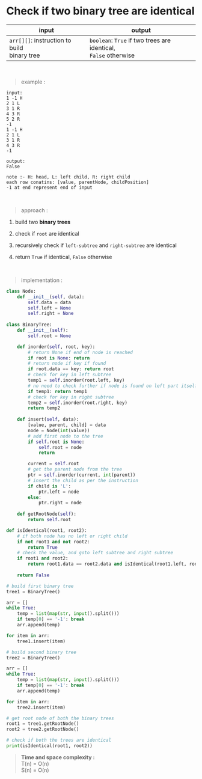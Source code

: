 # Check if two binary tree are identical

| input | output |
| --- | --- |
| `arr[][]`: instruction to build <br> binary tree | `boolean`: `True` if two trees are identical, <br>`False` otherwise |

<br>

> example :

```
input:
1 -1 H
2 1 L
3 1 R
4 3 R
5 2 R
-1
1 -1 H
2 1 L
3 1 R
4 3 R
-1

output:
False
```
```
note :- H: head, L: left child, R: right child
each row conatins: [value, parentNode, childPosition]
-1 at end represent end of input
```

<br>

> approach :

1. build two **binary trees**

2. check if `root` are identical

3. recursively check if `left-subtree` and `right-subtree` are identical

4. return `True` if identical, `False` otherwise

<br>

> implementation :

```python
class Node:
    def __init__(self, data):
        self.data = data
        self.left = None
        self.right = None
    
class BinaryTree:
    def __init__(self):
        self.root = None

    def inorder(self, root, key):
        # return None if end of node is reached
        if root is None: return
        # return node if key if found
        if root.data == key: return root
        # check for key in left subtree
        temp1 = self.inorder(root.left, key)
        # no need to check further if node is found on left part itself
        if temp1: return temp1
        # check for key in right subtree
        temp2 = self.inorder(root.right, key)
        return temp2
        
    def insert(self, data):
        [value, parent, child] = data
        node = Node(int(value))
        # add first node to the tree
        if self.root is None:
            self.root = node
            return

        current = self.root
        # get the parent node from the tree
        ptr = self.inorder(current, int(parent))
        # insert the child as per the instruction
        if child is 'L':
            ptr.left = node
        else:
            ptr.right = node
    
    def getRootNode(self):
        return self.root

def isIdentical(root1, root2):
    # if both node has no left or right child
    if not root1 and not root2:
        return True
    # check the value, and goto left subtree and right subtree
    if root1 and root2:
        return root1.data == root2.data and isIdentical(root1.left, root2.left) and isIdentical(root1.right, root2.right)
    
    return False

# build first binary tree
tree1 = BinaryTree()

arr = []
while True:
    temp = list(map(str, input().split()))
    if temp[0] == '-1': break
    arr.append(temp)

for item in arr:
    tree1.insert(item)

# build second binary tree
tree2 = BinaryTree()

arr = []
while True:
    temp = list(map(str, input().split()))
    if temp[0] == '-1': break
    arr.append(temp)

for item in arr:
    tree2.insert(item)

# get root node of both the binary trees
root1 = tree1.getRootNode()
root2 = tree2.getRootNode()

# check if both the trees are identical
print(isIdentical(root1, root2))
```

> **Time and space complexity :**
<br>T(n) = O(n)
<br>S(n) = O(n)
